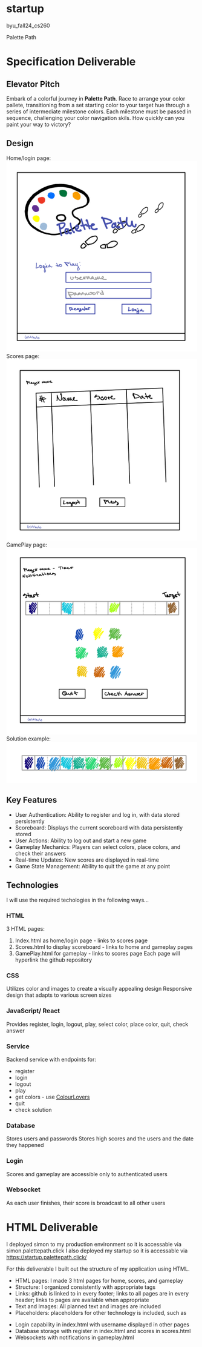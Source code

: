 # startup
byu_fall24_cs260

Palette Path

# Specification Deliverable
  ## Elevator Pitch
  Embark of a colorful journey in **Palette Path**. Race to arrange your color pallete, transitioning from a set starting color to your target hue through a series of intermediate milestone colors. Each milestone must be passed in sequence, challenging your color navigation skils. How quickly can you paint your way to victory?

  ## Design
  Home/login page:
  ![alt text](images/home_page.jpeg)
  Scores page:
  ![alt text](images/scores_page.jpeg)
  GamePlay page:
  ![alt text](images/gameplay_page.jpeg)
  Solution example:
  ![alt text](images/solution_example.jpeg)
  
  ## Key Features
  * User Authentication: Ability to register and log in, with data stored persistently
  * Scoreboard: Displays the current scoreboard with data persistently stored
  * User Actions: Ability to log out and start a new game
  * Gameplay Mechanics: Players can select colors, place colors, and check their answers
  * Real-time Updates: New scores are displayed in real-time
  * Game State Management: Ability to quit the game at any point

  ## Technologies
  I will use the required techologies in the following ways...
   ### HTML
   3 HTML pages: 
   1. Index.html as home/login page - links to scores page
   2. Scores.html to display scoreboard - links to home and gameplay pages
   3. GamePlay.html for gameplay - links to scores page
   Each page will hyperlink the github repository
   ### CSS
   Utilizes color and images to create a visually appealing design
   Responsive design that adapts to various screen sizes
   ### JavaScript/ React
   Provides register, login, logout, play, select color, place color, quit, check answer
   ### Service
   Backend service with endpoints for:
   * register
   * login
   * logout
   * play
   * get colors - use [ColourLovers](https://www.colourlovers.com/api)
   * quit
   * check solution
   ### Database
   Stores users and passwords
   Stores high scores and the users and the date they happened
   ### Login
   Scores and gameplay are accessible only to authenticated users
   ### Websocket
   As each user finishes, their score is broadcast to all other users

# HTML Deliverable

 I deployed simon to my production environment so it is accessable via simon.palettepath.click
 I also deployed my startup so it is accessable via https://startup.palettepath.click/

 For this deliverable I built out the structure of my application using HTML.
 * HTML pages: I made 3 html pages for home, scores, and gameplay
 * Structure: I organized consistently with appropriate tags
 * Links: github is linked to in every footer; links to all pages are in every header; links to pages are available when appropriate
 * Text and Images: All planned text and images are included
 * Placeholders: placeholders for other technology is included, such as
  - Login capability in index.html with username displayed in other pages
  - Database storage with register in index.html and scores in scores.html
  - Websockets with notifications in gameplay.html

